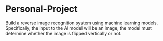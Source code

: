 # Personal-Project

Build a reverse image recognition system using machine learning models. Specifically, the input to the AI ​​model will be an image, the model must determine whether the image is flipped vertically or not.
